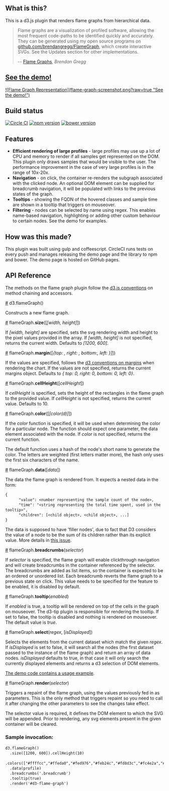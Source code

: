 ## What is this?

This is a d3.js plugin that renders flame graphs from hierarchical data.

> Flame graphs are a visualization of profiled software, allowing the most frequent code-paths to be identified quickly and accurately. They can be generated using my open source programs on [github.com/brendangregg/FlameGraph](http://github.com/brendangregg/FlameGraph), which create interactive SVGs. See the Updates section for other implementations.
>
> -- [Flame Graphs](http://www.brendangregg.com/flamegraphs.html), <cite>Brendan Gregg</cite>

## [See the demo!](http://cimi.github.io/flame-graph-d3/)

<a href="http://cimi.github.io/flame-graph-d3/">
![Flame Graph Representation](flame-graph-screenshot.png?raw=true "See the demo!")
</a>

## Build status
[![Circle CI](https://circleci.com/gh/cimi/flame-graph-d3/tree/master.svg?style=svg)](https://circleci.com/gh/cimi/flame-graph-d3/tree/master) [![npm version](https://badge.fury.io/js/flame-graph-d3.svg)](https://badge.fury.io/js/flame-graph-d3) [![bower version](https://badge.fury.io/bo/flame-graph-d3.svg)](https://badge.fury.io/bo/flame-graph-d3)

## Features

* __Efficient rendering of large profiles__ - large profiles may use up a lot of CPU and memory to render if all samples get represented on the DOM. This plugin only draws samples that would be visible to the user. The performance improvement in the case of very large profiles is in the range of 10x-20x.
* __Navigation__ - on click, the container re-renders the subgraph associated with the clicked node. An optional DOM element can be supplied for breadcrumb navigation, it will be populated with links to the previous states of the graph.
* __Tooltips__ - showing the FQDN of the hovered classes and sample time are shown in a tooltip that triggers on mouseover.
* __Filtering__ - nodes can be selected by name using regex. This enables name-based navigation, highlighting or adding other custom behaviour to certain nodes. See the demo for examples.

## How was this made?

This plugin was built using gulp and coffeescript. CircleCI runs tests on every push and manages releasing the demo page and the library to npm and bower. The demo page is hosted on GitHub pages.

## API Reference

The methods on the flame graph plugin follow the [d3.js conventions](http://bost.ocks.org/mike/chart/) on method chaining and accessors.

<a href="#flameGraph">#</a> d3.flameGraph()

Constructs a new flame graph.

<a href="#size">#</a> flameGraph.__size__([_[width, height]_])

If _[width, height]_ are specified, sets the svg rendering width and height to the pixel values provided in the array. If _[width, height]_ is not specified, returns the current width. Defaults to _[1200, 600]_.

<a href="#margin">#</a> flameGraph.__margin__([_{top: , right: , bottom:, left: }]_])

If the values are specified, follows the [d3 conventions on margins](http://bl.ocks.org/mbostock/3019563) when rendering the chart. If the values are not specified, returns the current margins object. Defaults to _{ top: 0, right: 0, bottom: 0, left: 0}_.

<a href="#cellHeight">#</a> flameGraph.__cellHeight__([_cellHeight_])

If _cellHeight_ is specified, sets the height of the rectangles in the flame graph to the provided value. If _cellHeight_ is not specified, returns the current value. Defaults to 10.

<a href="#color">#</a> flameGraph.__color__([_[color(d)]_])

If the _color_ function is specified, it will be used when determining the color for a particular node. The function should expect one parameter, the data element associated with the node. If _color_ is not specified, returns the current function.

The default function uses a hash of the node's short name to generate the color. The letters are weighted (first letters matter more), the hash only uses the first six characters of the name.

<a href="#data">#</a> flameGraph.__data__([_data_])

The data the flame graph is rendered from. It expects a nested data in the form:

```
{
      "value": <number representing the sample count of the node>,
      "time": "<string representing the total time spent, used in the tooltip>",
      "children": [<child object>, <child object>, ...]
}
```

The data is supposed to have 'filler nodes', due to fact that D3 considers the value of a node to be the sum of its children rather than its explicit value. More details in [this issue](https://github.com/mbostock/d3/pull/574).

<a href="#breadcrumbs">#</a> flameGraph.__breadcrumbs__(_selector_)

If _selector_ is specified, the flame graph will enable clickthrough navigation and will create breadcrumbs in the container referenced by the selector. The breadcrumbs are added as list items, so the container is expected to be an ordered or unordered list. Each breadcrumb reverts the flame graph to a previous state on click. This value needs to be specified for the feature to be enabled, it is disabled by default.

<a href="#tooltip">#</a> flameGraph.__tooltip__(_enabled_)

If _enabled_ is true, a tooltip will be rendered on top of the cells in the graph on mouseover. The d3-tip plugin is responsible for rendering the tooltip. If set to false, the tooltip is disabled and nothing is rendered on mouseover. The default value is _true_.

<a href="#render">#</a> flameGraph.__select__(_regex_, [_isDisplayed_])

Selects the elements from the current dataset which match the given _regex_. If _isDisplayed_ is set to false, it will search all the nodes (the first dataset passed to the instance of the flame graph) and return an array of data nodes. _isDisplayed_ defaults to true, in that case it will only search the currently displayed elements and returns a d3 selection of DOM elements.

[The demo code contains a usage example](https://github.com/cimi/flame-graph-d3/blob/master/demo/src/demo.coffee#L54).

<a href="#render">#</a> flameGraph.__render__(_selector_)

Triggers a repaint of the flame graph, using the values previously fed in as parameters. This is the only method that triggers repaint so you need to call it after changing the other parameters to see the changes take effect.

The selector value is required, it defines the DOM element to which the SVG will be appended. Prior to rendering, any svg elements present in the given container will be cleared.

### Sample invocation:

```
d3.flameGraph()
  .size([1200, 600]).cellHeight(10)
  .colors(["#ffffcc","#ffeda0","#fed976","#feb24c","#fd8d3c","#fc4e2a","#e31a1c","#bd0026"])
  .data(profile)
  .breadcrumbs('.breadcrumb')
  .tooltip(true)
  .render('#d3-flame-graph')
```
